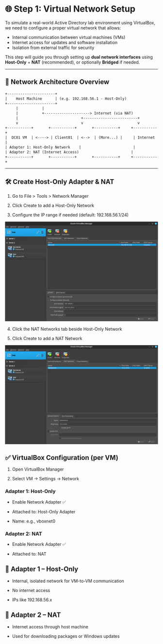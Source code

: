 # 🌐 Step 1: Virtual Network Setup

To simulate a real-world Active Directory lab environment using VirtualBox, we need to configure a proper virtual network that allows:

- Internal communication between virtual machines (VMs)  
- Internet access for updates and software installation  
- Isolation from external traffic for security  

This step will guide you through setting up **dual network interfaces** using **Host-Only** + **NAT** (recommended), or optionally **Bridged** if needed.

---

## 🧱 Network Architecture Overview

```text
+----------------------+
|    Host Machine      | (e.g. 192.168.56.1 - Host-Only)
+----------------------+
     |           |
     |           +---------------------> Internet (via NAT)
     |                             +-------------------------+
     v                             v                         v
+-----------+       +-----------+       +-----------+     +-----------+
|  DC01 VM  | <----> | Client01  | <-->  | (More...) |     | Internet  |
| Adapter 1: Host-Only Network    |                        |
| Adapter 2: NAT (Internet Access)                        |
+-----------+       +-----------+       +-----------+     +-----------+
```

---

## 🛠️ Create Host-Only Adapter & NAT

1. Go to File > Tools > Network Manager

2. Click Create to add a Host-Only Network

3. Configure the IP range if needed (default: 192.168.56.1/24)

![create-host-only-example](https://raw.githubusercontent.com/ProJensen/active-directory-lab/refs/heads/main/screenshot/create-host-only-example.png)

4. Click the NAT Networks tab beside Host-Only Network

5. Click Create to add a NAT Network

![create-nat-network-example](https://raw.githubusercontent.com/ProJensen/active-directory-lab/refs/heads/main/screenshot/create-nat-network-example.png)

## ✅ VirtualBox Configuration (per VM)

1. Open VirtualBox Manager

2. Select VM → Settings → Network

### Adapter 1: Host-Only

- Enable Network Adapter ✅

- Attached to: Host-Only Adapter

- Name: e.g., vboxnet0

### Adapter 2: NAT

- Enable Network Adapter ✅

- Attached to: NAT

## 🔌 Adapter 1 – Host-Only

- Internal, isolated network for VM-to-VM communication

- No internet access

- IPs like 192.168.56.x

## 🔌 Adapter 2 – NAT

- Internet access through host machine

- Used for downloading packages or Windows updates

